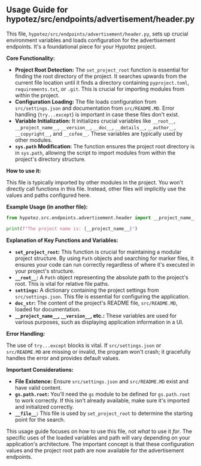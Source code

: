 ## Usage Guide for hypotez/src/endpoints/advertisement/header.py

This file, `hypotez/src/endpoints/advertisement/header.py`, sets up crucial environment variables and loads configuration for the advertisement endpoints.  It's a foundational piece for your Hypotez project.

**Core Functionality:**

* **Project Root Detection:** The `set_project_root` function is essential for finding the root directory of the project. It searches upwards from the current file location until it finds a directory containing `pyproject.toml`, `requirements.txt`, or `.git`. This is crucial for importing modules from within the project.
* **Configuration Loading:** The file loads configuration from `src/settings.json` and documentation from `src/README.MD`.  Error handling (`try...except`) is important in case these files don't exist.
* **Variable Initialization:** It initializes crucial variables like `__root__`, `__project_name__`, `__version__`, `__doc__`, `__details__`, `__author__`, `__copyright__`, and `__cofee__`.  These variables are typically used by other modules.
* **`sys.path` Modification:** The function ensures the project root directory is in `sys.path`, allowing the script to import modules from within the project's directory structure.

**How to use it:**

This file is typically imported by other modules in the project. You won't directly call functions in this file.  Instead, other files will implicitly use the values and paths configured here.

**Example Usage (in another file):**

```python
from hypotez.src.endpoints.advertisement.header import __project_name__

print(f"The project name is: {__project_name__}")
```

**Explanation of Key Functions and Variables:**

* **`set_project_root`:**  This function is crucial for maintaining a modular project structure.  By using `Path` objects and searching for marker files, it ensures your code can run correctly regardless of where it's executed in your project's structure.
* **`__root__`:** A `Path` object representing the absolute path to the project's root.  This is vital for relative file paths.
* **`settings`:** A dictionary containing the project settings from `src/settings.json`. This file is essential for configuring the application.
* **`doc_str`:** The content of the project's README file, `src/README.MD`, loaded for documentation.
* **`__project_name__`, `__version__`, etc.:** These variables are used for various purposes, such as displaying application information in a UI.

**Error Handling:**

The use of `try...except` blocks is vital. If `src/settings.json` or `src/README.MD` are missing or invalid, the program won't crash; it gracefully handles the error and provides default values.

**Important Considerations:**

* **File Existence:**  Ensure `src/settings.json` and `src/README.MD` exist and have valid content.
* **`gs.path.root`:**  You'll need the `gs` module to be defined for `gs.path.root` to work correctly.  If this isn't already available, make sure it's imported and initialized correctly.
* **`__file__`:** This file is used by `set_project_root` to determine the starting point for the search.

This usage guide focuses on *how* to use this file, not *what* to use it *for*. The specific uses of the loaded variables and path will vary depending on your application's architecture.  The important concept is that these configuration values and the project root path are now available for the advertisement endpoints.